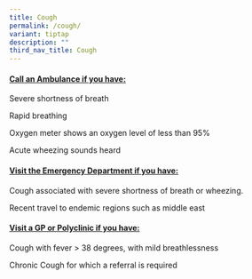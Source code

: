 ```yaml
---
title: Cough
permalink: /cough/
variant: tiptap
description: ""
third_nav_title: Cough
---
```

<h4><strong><u>Call an Ambulance if you have:</u></strong></h4>
<p></p>
<p>Severe shortness of breath</p>
<p></p>
<p>Rapid breathing</p>
<p></p>
<p>Oxygen meter shows an oxygen level of less than 95%</p>
<p></p>
<p>Acute wheezing sounds heard</p>
<p></p>
<h4><strong><u>Visit the Emergency Department if you have:</u></strong></h4>
<p></p>
<p>Cough associated with severe shortness of breath or wheezing.</p>
<p></p>
<p>Recent travel to endemic regions such as middle east</p>
<p></p>
<h4><strong><u>Visit a GP or Polyclinic if you have:</u></strong></h4>
<p></p>
<p>Cough with fever &gt; 38 degrees, with mild breathlessness</p>
<p></p>
<p>Chronic Cough for which a referral is required</p>
<p></p>